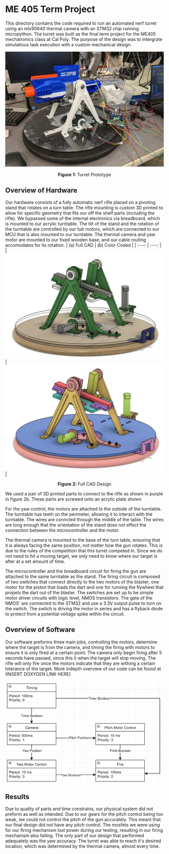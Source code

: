 # ME 405 Term Project
This directory contains the code required to run an automated nerf turret using an mlx90640 thermal camera with an STM32 chip running micropython. The turret was built as the final term project for the ME405 mechatronics class at Cal Poly. The purpose of the design was to intergrate simulatious task execution with a custom mechanical design.

![Prototyping_1](img/Prototyping_1.jpg)
<p align=center> <b> Figure 1: </b>Turret Prototype

## Overview of Hardware
Our hardware consists of a fully automatic nerf rifle placed on a pivoting stand that rotates on a turn table. The rifle mounting is custom 3D printed to allow for specific geometry that fits our off the shelf parts (including the rifle). We bypassed some of the internal electronics via breadboard, which is mounted to our acrylic turntable. The tilt of the stand and the rotation of the turntable are controlled by our tub motors, which are connected to our MCU that is also mounted to our turntable. The thermal camera and yaw motor are mounted to our fixed wooden base, and our cable routing accomodates for its rotation.
| (a) Full CAD | (b) Color Coded |
|     :---:    |     :---:      |
| ![CAD_FULL_ISO](CAD_FULL_ISO.png) | ![CAD_FULL_COLOR](img/CAD_FULL_COLOR.png) |
<p align=center> <b> Figure 2: </b> Full CAD Design

We used a pair of 3D printed parts to connect to the rifle as shown in purple in figure 2b. These parts are screwed onto an acrylic plate shown 

For the yaw control, the motors are attached to the outside of the turntable. The turntable has teeth on the perimeter, allowing it to interact with the turntable. The wires are conncted through the middle of the table. The wires are long enough that the orientation of the stand does not effect the connection between the microcontroller and the motor.

The thermal camera is mounted to the base of the turn table, ensuring that it is always facing the same position, not matter how the gun rotates. This is due to the rules of the competition that this turret competed in. Since we do not need to hit a moving target, we only need to know where our target is after at a set amount of time.

The microcontroller and the breadboard circuit for firing the gun are attached to the same turntable as the stand. The firing circuit is composed of two switches that connect directly to the two motors of the blaster; one motor for the piston that loads the dart and one for running the flywheel that propels the dart out of the blaster. The switches are set up to be simple motor driver circuits with logic level, NMOS transistors. The gate of the NMOS' are connected to the STM32 and use a 3.3V output pulse to turn on the switch. The switch is driving the motor in series and has a flyback diode to protect from a potential voltage spike within the circuit. 

## Overview of Software
Our software preforms three main jobs, controlling the motors, determine where the target is from the camera, and timing the firing with motors to ensure it is only fired at a certain point. The camera only begin firing after 5 seconds have passed, since this it when the target will stop moving. The rifle will only fire once the motors indicate that they are withing a certain tolerance of the target. More indepth overview of our code can be found at (INSERT DOXYGEN LINK HERE)

![Task Diagram](TaskDiagram.png)

## Results
Due to quality of parts and time constrains, our physical system did not preform as well as intended. Due to our gears for the pitch control being too weak, we could not control the pitch of the gun accurately. This meant that our final design did not have any pitch control. The mosfets we were using for our firing mechanism lost power during our testing, resulting in our firing mechanism also failing. The only part of our design that performed adequately was the yaw accuracy. The turret was able to reach it's desired location, which was determined by the thermal camera, almost every time.
